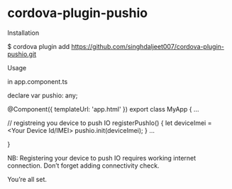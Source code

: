 ﻿# cordova-plugin-pushio

Installation

$ cordova plugin add https://github.com/singhdaljeet007/cordova-plugin-pushio.git


Usage

in app.component.ts

declare var pushio: any;

@Component({
templateUrl: 'app.html'
})
export class MyApp {
...

// registreing you device to push IO
registerPushIo()
{
	let deviceImei = <Your Device Id/IMEI>
	pushio.init(deviceImei);
}
...

}

NB: Registering your device to push IO requires working internet connection.
Don’t forget adding connectivity check.

You’re all set.



